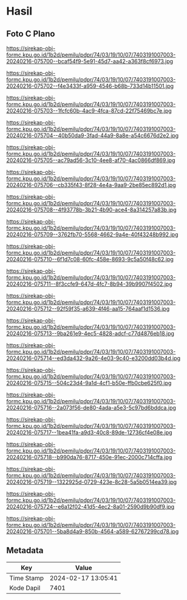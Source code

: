 # Hasil

## Foto C Plano

https://sirekap-obj-formc.kpu.go.id/1b2d/pemilu/pdpr/74/03/19/10/07/7403191007003-20240216-075700--bcaf54f9-5e91-45d7-aa42-a363f8cf6973.jpg

https://sirekap-obj-formc.kpu.go.id/1b2d/pemilu/pdpr/74/03/19/10/07/7403191007003-20240216-075702--f4e3433f-a959-4546-b68b-733d14b11501.jpg

https://sirekap-obj-formc.kpu.go.id/1b2d/pemilu/pdpr/74/03/19/10/07/7403191007003-20240216-075703--1fcfc60b-4ac9-4fca-87cd-22f75469bc7e.jpg

https://sirekap-obj-formc.kpu.go.id/1b2d/pemilu/pdpr/74/03/19/10/07/7403191007003-20240216-075704--40b50da9-3fad-44a9-8a8e-a54c6676d2e2.jpg

https://sirekap-obj-formc.kpu.go.id/1b2d/pemilu/pdpr/74/03/19/10/07/7403191007003-20240216-075705--ac79ad56-3c10-4ee8-af70-4ac0866df869.jpg

https://sirekap-obj-formc.kpu.go.id/1b2d/pemilu/pdpr/74/03/19/10/07/7403191007003-20240216-075706--cb335f43-8f28-4e4a-9aa9-2be85ec892d1.jpg

https://sirekap-obj-formc.kpu.go.id/1b2d/pemilu/pdpr/74/03/19/10/07/7403191007003-20240216-075708--4f93778b-3b21-4b90-ace4-8a314257a83b.jpg

https://sirekap-obj-formc.kpu.go.id/1b2d/pemilu/pdpr/74/03/19/10/07/7403191007003-20240216-075709--3762fb70-5568-4662-9a4e-40f43248b992.jpg

https://sirekap-obj-formc.kpu.go.id/1b2d/pemilu/pdpr/74/03/19/10/07/7403191007003-20240216-075710--6f1d7c08-60fc-458e-8693-9c5a50f48c62.jpg

https://sirekap-obj-formc.kpu.go.id/1b2d/pemilu/pdpr/74/03/19/10/07/7403191007003-20240216-075711--8f3ccfe9-647d-4fc7-8b94-39b9907f4502.jpg

https://sirekap-obj-formc.kpu.go.id/1b2d/pemilu/pdpr/74/03/19/10/07/7403191007003-20240216-075712--92f59f35-a639-4f46-aa15-764aaf1d1536.jpg

https://sirekap-obj-formc.kpu.go.id/1b2d/pemilu/pdpr/74/03/19/10/07/7403191007003-20240216-075713--9ba261e9-4ec5-4828-adcf-c77d4876eb18.jpg

https://sirekap-obj-formc.kpu.go.id/1b2d/pemilu/pdpr/74/03/19/10/07/7403191007003-20240216-075714--ed3da432-9a26-4e03-9c40-e3200dd03b4d.jpg

https://sirekap-obj-formc.kpu.go.id/1b2d/pemilu/pdpr/74/03/19/10/07/7403191007003-20240216-075715--504c23d4-9a1d-4cf1-b50e-ffb0cbe625f0.jpg

https://sirekap-obj-formc.kpu.go.id/1b2d/pemilu/pdpr/74/03/19/10/07/7403191007003-20240216-075716--2a073f56-de80-4ada-a5e3-5c97bd6bddca.jpg

https://sirekap-obj-formc.kpu.go.id/1b2d/pemilu/pdpr/74/03/19/10/07/7403191007003-20240216-075717--1bea41fa-a9d3-40c8-89de-12736cf4e08e.jpg

https://sirekap-obj-formc.kpu.go.id/1b2d/pemilu/pdpr/74/03/19/10/07/7403191007003-20240216-075718--b990da76-8717-450e-91ec-2000c714cffa.jpg

https://sirekap-obj-formc.kpu.go.id/1b2d/pemilu/pdpr/74/03/19/10/07/7403191007003-20240216-075719--1322925d-0729-423e-8c28-5a5b0514ea39.jpg

https://sirekap-obj-formc.kpu.go.id/1b2d/pemilu/pdpr/74/03/19/10/07/7403191007003-20240216-075724--e6a12f02-41d5-4ec2-8a01-2590d9b90df9.jpg

https://sirekap-obj-formc.kpu.go.id/1b2d/pemilu/pdpr/74/03/19/10/07/7403191007003-20240216-075701--5ba8d4a9-850b-4564-a589-62767299cd78.jpg


## Metadata

| Key        | Value               |
| ---------- | ------------------- |
| Time Stamp | 2024-02-17 13:05:41 |
| Kode Dapil | 7401                |



